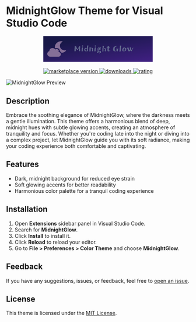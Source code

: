 # MidnightGlow Theme for Visual Studio Code

<div align="center">
<img src="https://raw.githubusercontent.com/dumildematos/midnight-glow/master/assets/banner.png" width="300">
</div>

<p align="center">
  <!-- marketplace version -->
  <a href="https://marketplace.visualstudio.com/items?itemName=dumildematos.midnight-glow">
    <img alt="marketplace version" src="https://img.shields.io/vscode-marketplace/v/dumildematos.midnight-glow.svg?maxAge=3600&style=for-the-badge&labelColor=c2d943&color=859900">
  </a>
  <!-- downloads -->
  <a href="https://marketplace.visualstudio.com/items?itemName=dumildematos.midnight-glow">
    <img alt="downloads" src="https://img.shields.io/visual-studio-marketplace/d/dumildematos.midnight-glow.svg?maxAge=3600&style=for-the-badge&labelColor=fc8b4c&color=ff6600">
  </a>
  <!-- rating -->
  <a href="https://marketplace.visualstudio.com/items?itemName=dumildematos.midnight-glow">
    <img alt="rating" src="https://img.shields.io/visual-studio-marketplace/stars/dumildematos.midnight-glow.svg?maxAge=86400&style=for-the-badge&labelColor=827db5&color=56518a">
  </a>
</p>


![MidnightGlow Preview](preview.png)

## Description

Embrace the soothing elegance of MidnightGlow, where the darkness meets a gentle illumination. This theme offers a harmonious blend of deep, midnight hues with subtle glowing accents, creating an atmosphere of tranquility and focus. Whether you're coding late into the night or diving into a complex project, let MidnightGlow guide you with its soft radiance, making your coding experience both comfortable and captivating.

## Features

- Dark, midnight background for reduced eye strain
- Soft glowing accents for better readability
- Harmonious color palette for a tranquil coding experience

## Installation

1. Open **Extensions** sidebar panel in Visual Studio Code.
2. Search for **MidnightGlow**.
3. Click **Install** to install it.
4. Click **Reload** to reload your editor.
5. Go to **File > Preferences > Color Theme** and choose **MidnightGlow**.

## Feedback

If you have any suggestions, issues, or feedback, feel free to [open an issue](https://github.com/dumildematos/midnight-glow/issues).

## License

This theme is licensed under the [MIT License](LICENSE).

